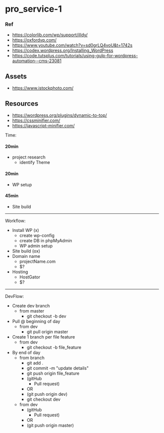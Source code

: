 # pro_service-1

### Ref
- https://colorlib.com/wp/support/illdy/
- https://oxfordvp.com/
- https://www.youtube.com/watch?v=sd0grLQ4voU&t=1742s
- https://codex.wordpress.org/Installing_WordPress
- https://code.tutsplus.com/tutorials/using-gulp-for-wordpress-automation--cms-23081

## Assets
- https://www.istockphoto.com/

## Resources
- https://wordpress.org/plugins/dynamic-to-top/
- https://cssminifier.com/
- https://javascript-minifier.com/


Time:
#### 20min
- project research
    - identify Theme
#### 20min
- WP setup
#### 45min
- Site build
<!-- #### 25 min
- HostGator setup -->

---

Workflow:
- Install WP (x)
    - create wp-config
    - create DB in phpMyAdmin
    - WP admin setup
- Site build (ox)
- Domain name
    - projectName.com
    - $?
- Hosting
    - HostGator
    - $?

---

DevFlow:
- Create dev branch
    - from master
        - git checkout -b dev
- Pull @ beginning of day
    - from dev
        - git pull origin master
- Create 1 branch per file feature
    - from dev
        - git checkout -b file_feature
- By end of day
    - from branch
        - git add .
        - git commit -m "update details"
        - git push origin file_feature
        - (gitHub
            - Pull request)
        - OR
        - (git push origin dev)
        - git checkout dev
    - from dev
        - (gitHub
          - Pull request)
        - OR
        - (git push origin master)
